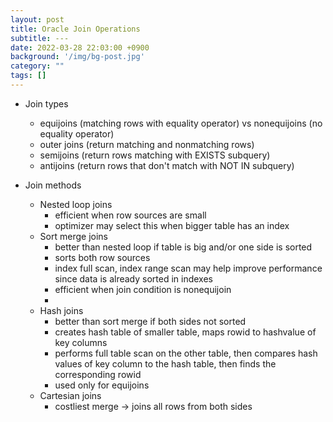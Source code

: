 ```yaml
---
layout: post
title: Oracle Join Operations
subtitle: ---
date: 2022-03-28 22:03:00 +0900
background: '/img/bg-post.jpg'
category: ""
tags: []
---
```


* Join types
    * equijoins (matching rows with equality operator) vs nonequijoins (no equality operator)
    * outer joins (return matching and nonmatching rows)
    * semijoins (return rows matching with EXISTS subquery)
    * antijoins (return rows that don't match with NOT IN subquery)
    
* Join methods
    * Nested loop joins
        * efficient when row sources are small
        * optimizer may select this when bigger table has an index
    * Sort merge joins
        * better than nested loop if table is big and/or one side is sorted
        * sorts both row sources
        * index full scan, index range scan may help improve performance since data is already sorted in indexes
        * efficient when join condition is nonequijoin
        * 
    * Hash joins
        * better than sort merge if both sides not sorted
        * creates hash table of smaller table, maps rowid to hashvalue of key columns
        * performs full table scan on the other table, then compares hash values of key column to the hash table, then finds the corresponding rowid
        * used only for equijoins
    * Cartesian joins
        * costliest merge -> joins all rows from both sides

